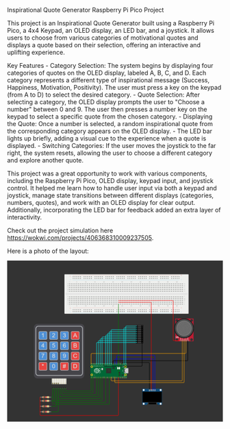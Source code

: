 Inspirational Quote Generator Raspberry Pi Pico Project

This project is an Inspirational Quote Generator built using a Raspberry
Pi Pico, a 4x4 Keypad, an OLED display, an LED bar, and a joystick. It
allows users to choose from various categories of motivational quotes
and displays a quote based on their selection, offering an interactive
and uplifting experience.

Key Features  - Category Selection: The system begins by displaying four
categories of quotes on the OLED display, labeled A, B, C, and D. Each
category represents a different type of inspirational message (Success,
Happiness, Motivation, Positivity). The user must press a key on the
keypad (from A to D) to select the desired category.  - Quote Selection:
After selecting a category, the OLED display prompts the user to
\"Choose a number\" between 0 and 9. The user then presses a number key
on the keypad to select a specific quote from the chosen category.  -
Displaying the Quote: Once a number is selected, a random inspirational
quote from the corresponding category appears on the OLED display.  -
The LED bar lights up briefly, adding a visual cue to the experience
when a quote is displayed.  - Switching Categories: If the user moves
the joystick to the far right, the system resets, allowing the user to
choose a different category and explore another quote.

This project was a great opportunity to work with various components,
including the Raspberry Pi Pico, OLED display, keypad input, and
joystick control. It helped me learn how to handle user input via both a
keypad and joystick, manage state transitions between different displays
(categories, numbers, quotes), and work with an OLED display for clear
output. Additionally, incorporating the LED bar for feedback added an
extra layer of interactivity.

Check out the project simulation here
https://wokwi.com/projects/406368310009237505.

Here is a photo of the layout:

![Inspirational quotes](layout_pic.png)